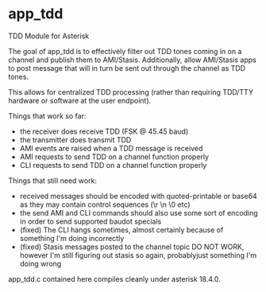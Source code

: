 # app_tdd

TDD Module for Asterisk

The goal of app_tdd is to effectively filter out TDD tones coming in on a channel and publish them to AMI/Stasis.  Additionally, allow AMI/Stasis apps to post message that will in turn be sent out through the channel as TDD tones.

This allows for centralized TDD processing (rather than requiring TDD/TTY hardware or software at the user endpoint).

Things that work so far:

- the receiver does receive TDD (FSK @ 45.45 baud)
- the transmitter does transmit TDD
- AMI events are raised when a TDD message is received
- AMI requests to send TDD on a channel function properly
- CLI requests to send TDD on a channel function properly

Things that still need work:

- received messages should be encoded with quoted-printable or base64 as they may contain control sequences (\r \n \0 etc)
- the send AMI and CLI commands should also use some sort of encoding in order to send supported baudot specials
- (fixed) The CLI hangs sometimes, almost certainly because of something I'm doing incorrectly
- (fixed) Stasis messages posted to the channel topic DO NOT WORK, however I'm still figuring out stasis so again, probablyjust  something I'm doing wrong

app_tdd.c contained here compiles cleanly under asterisk 18.4.0.
